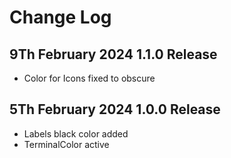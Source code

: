 # Change Log

## 9Th February 2024 1.1.0 Release

- Color for Icons fixed to obscure

## 5Th February 2024 1.0.0 Release

- Labels black color added
- TerminalColor active
